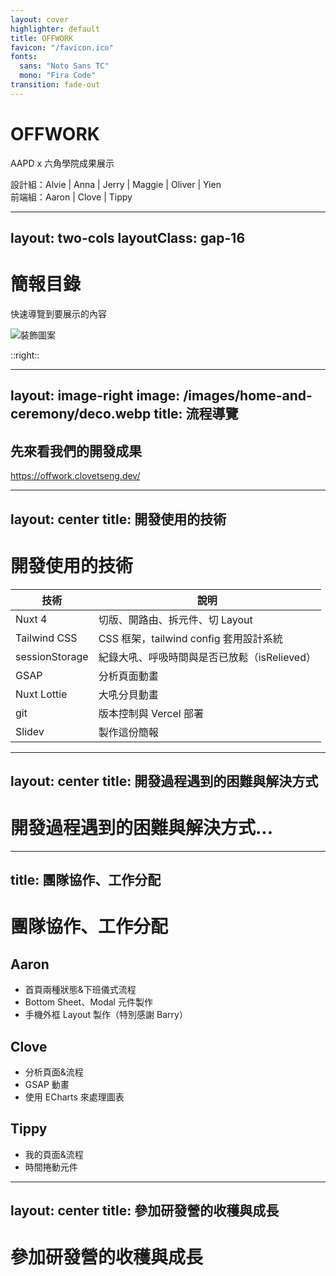 ```yaml
---
layout: cover
highlighter: default
title: OFFWORK
favicon: "/favicon.ico"
fonts:
  sans: "Noto Sans TC"
  mono: "Fira Code"
transition: fade-out
---
```


<div class="flex flex-col items-center">
  <h1 class="font-extrabold text-[#A4CD44]">OFFWORK</h1>
  <p>AAPD x 六角學院成果展示</p>
  設計組：Alvie | Anna | Jerry | Maggie | Oliver | Yien<br />
  前端組：Aaron | Clove | Tippy
</div>

---
layout: two-cols
layoutClass: gap-16
---

# 簡報目錄

快速導覽到要展示的內容

<img src="/images/toc-deco.webp" alt="裝飾圖案" class="max-w-80" />

::right::

<Toc text-lg minDepth="1" maxDepth="2" />

---
layout: image-right
image: /images/home-and-ceremony/deco.webp
title: 流程導覽
---

<h2 class="font-extrabold text-[#A4CD44]">先來看我們的開發成果</h2>
<a href="https://offwork.clovetseng.dev/" target="_blank">https://offwork.clovetseng.dev/</a>

---
layout: center
title: 開發使用的技術
---

<h1 class="font-extrabold text-[#A4CD44] text-center">開發使用的技術</h1>

  <table class="border-collapse">
    <thead>
      <tr>
        <th class="border px-4 py-2 text-left">技術</th>
        <th class="border px-4 py-2 text-left">說明</th>
      </tr>
    </thead>
    <tbody>
      <tr>
        <td class="border px-4 py-2">Nuxt 4</td>
        <td class="border px-4 py-2">切版、開路由、拆元件、切 Layout</td>
      </tr>
      <tr>
        <td class="border px-4 py-2">Tailwind CSS</td>
        <td class="border px-4 py-2">CSS 框架，tailwind config 套用設計系統</td>
      </tr>
      <tr>
        <td class="border px-4 py-2">sessionStorage</td>
        <td class="border px-4 py-2">紀錄大吼、呼吸時間與是否已放鬆（isRelieved）</td>
      </tr>
      <tr>
        <td class="border px-4 py-2">GSAP</td>
        <td class="border px-4 py-2">分析頁面動畫</td>
      </tr>
      <tr>
        <td class="border px-4 py-2">Nuxt Lottie</td>
        <td class="border px-4 py-2">大吼分貝動畫</td>
      </tr>
      <tr>
        <td class="border px-4 py-2">git</td>
        <td class="border px-4 py-2">版本控制與 Vercel 部署</td>
      </tr>
      <tr>
        <td class="border px-4 py-2">Slidev</td>
        <td class="border px-4 py-2">製作這份簡報</td>
      </tr>
    </tbody>
  </table>

---
layout: center
title: 開發過程遇到的困難與解決方式
---

<h1 class="font-extrabold text-[#A4CD44]">開發過程遇到的困難與解決方式...</h1>

---
title: 團隊協作、工作分配
---

<h1 class="font-extrabold text-[#A4CD44]">團隊協作、工作分配</h1>

<h2 class="font-bold">Aaron</h2>

<ul class="text-xs">
 <li>首頁兩種狀態&下班儀式流程</li>
 <li>Bottom Sheet、Modal 元件製作</li>
 <li>手機外框 Layout 製作（特別感謝 Barry）</li>
</ul>

<h2 class="font-bold">Clove</h2>

<ul class="text-xs">
 <li>分析頁面&流程</li>
 <li>GSAP 動畫</li>
 <li>使用 ECharts 來處理圖表</li>
</ul>

<h2 class="font-bold">Tippy</h2>

<ul class="text-xs">
 <li>我的頁面&流程</li>
 <li>時間捲動元件</li>
</ul>

---
layout: center
title: 參加研發營的收穫與成長
---

<h1 class="font-extrabold text-[#A4CD44]">參加研發營的收穫與成長</h1>
